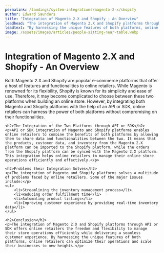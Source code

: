 ```yaml
---
permalink: /landings/system-integrations/magento-2-x/shopify
author: Edward Saunders
title: "Integration of Magento 2.X and Shopify - An Overview"
leadhead: "The integration of Magento 2.X and Shopify platforms through API or SDK offers online retailers the freedom and flexibility to manage their store operations efficiently while delivering a seamless customer experience"
leadtext: "By harnessing the unique features of both platforms, online retailers can optimize their operations and scale their businesses to new heights."
image: /assets/images/articles/people-sitting-near-table.webp
---
```

<div class="arttext">	<h1>Integration of Magento 2.X and Shopify - An Overview</h1>
	<p>Both Magento 2.X and Shopify are popular e-commerce platforms that offer a host of features and functionalities to online retailers. While Magento is renowned for its flexibility, Shopify is known for its simplicity and ease of use. Therefore, it may become complicated to choose between these two platforms when building an online store. However, by integrating both Magento and Shopify platforms with the help of an API or SDK, online retailers can harness the power of both platforms without compromising on their functionalities.</p>
	
	<h2>The Integration of the Two Platforms through API or SDK</h2>
	<p>API or SDK integration of Magento and Shopify platforms enables online retailers to combine the benefits of both platforms by allowing them to share data and functionalities between the two. It means that the products, customer data, and inventory from the Magento 2.X platform can be imported to the Shopify platform, while the orders from the Shopify platform can be synced with the Magento 2.X platform. This integration helps online retailers to manage their online store operations efficiently and effectively.</p>
	
	<h2>Problems their Integration Solves</h2>
	<p>The integration of Magento and Shopify platforms solves a multitude of problems faced by online retailers. Some of the major issues include:</p>
	<ul>
		<li>Streamlining the inventory management process</li>
		<li>Reducing order fulfillment time</li>
		<li>Automating product listings</li>
		<li>Improving customer experience by providing real-time inventory data</li>
	</ul>
	
	<h2>Conclusion</h2>
	<p>The integration of Magento 2.X and Shopify platforms through API or SDK offers online retailers the freedom and flexibility to manage their store operations efficiently while delivering a seamless customer experience. By harnessing the unique features of both platforms, online retailers can optimize their operations and scale their businesses to new heights.</p>
</div>
